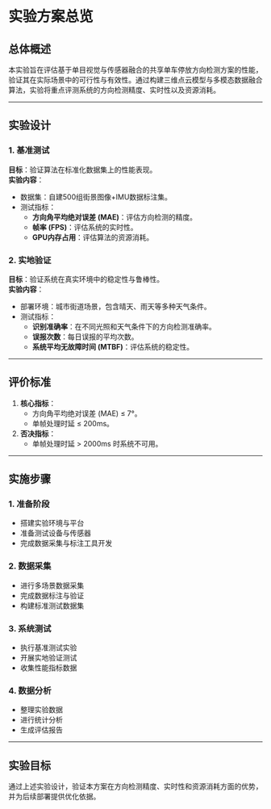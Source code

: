 # 实验方案总览

## 总体概述

本实验旨在评估基于单目视觉与传感器融合的共享单车停放方向检测方案的性能，验证其在实际场景中的可行性与有效性。通过构建三维点云模型与多模态数据融合算法，实验将重点评测系统的方向检测精度、实时性以及资源消耗。

---

## 实验设计

### 1. 基准测试

**目标**：验证算法在标准化数据集上的性能表现。  
**实验内容**：

- 数据集：自建500组街景图像+IMU数据标注集。
- 测试指标：
  - **方向角平均绝对误差 (MAE)**：评估方向检测的精度。
  - **帧率 (FPS)**：评估系统的实时性。
  - **GPU内存占用**：评估算法的资源消耗。

### 2. 实地验证

**目标**：验证系统在真实环境中的稳定性与鲁棒性。  
**实验内容**：

- 部署环境：城市街道场景，包含晴天、雨天等多种天气条件。
- 测试指标：
  - **识别准确率**：在不同光照和天气条件下的方向检测准确率。
  - **误报次数**：每日误报的平均次数。
  - **系统平均无故障时间 (MTBF)**：评估系统的稳定性。

---

## 评价标准

1. **核心指标**：
   - 方向角平均绝对误差 (MAE) ≤ 7°。
   - 单帧处理时延 ≤ 200ms。
2. **否决指标**：
   - 单帧处理时延 > 2000ms 时系统不可用。

---

## 实施步骤

### 1. 准备阶段
- 搭建实验环境与平台
- 准备测试设备与传感器
- 完成数据采集与标注工具开发

### 2. 数据采集
- 进行多场景数据采集
- 完成数据标注与验证
- 构建标准测试数据集

### 3. 系统测试
- 执行基准测试实验
- 开展实地验证测试
- 收集性能指标数据

### 4. 数据分析
- 整理实验数据
- 进行统计分析
- 生成评估报告

---

## 实验目标

通过上述实验设计，验证本方案在方向检测精度、实时性和资源消耗方面的优势，并为后续部署提供优化依据。

